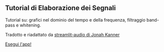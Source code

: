 ## Tutorial di Elaborazione dei Segnali

Tutorial su: grafici nel dominio del tempo e della frequenza, filtraggio band-pass e whitening.

Tradotto e riadattato da [streamlit-audio di Jonah Kanner](https://github.com/jkanner/streamlit-audio)

[Esegui l'app!](https://share.streamlit.io/nicoborghi/streamlit-audio/main/app.py)

